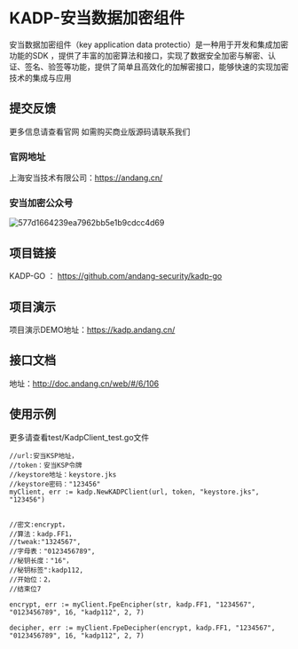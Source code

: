 # KADP-安当数据加密组件
安当数据加密组件（key application data protectio）是一种用于开发和集成加密功能的SDK ，提供了丰富的加密算法和接口，实现了数据安全加密与解密、认证、签名、验签等功能，提供了简单且高效化的加解密接口，能够快速的实现加密技术的集成与应用

## 提交反馈
 更多信息请查看官网 如需购买商业版源码请联系我们
 ### 官网地址
 上海安当技术有限公司：https://andang.cn/

### 安当加密公众号
 ![577d1664239ea7962bb5e1b9cdcc4d69](https://github.com/andang-security/kadp-go/assets/68322100/0b7ae69b-1f89-4f47-93b0-8c6f799c2a5c)

## 项目链接
  KADP-GO ： https://github.com/andang-security/kadp-go
  
## 项目演示
  项目演示DEMO地址：https://kadp.andang.cn/

## 接口文档
  地址：http://doc.andang.cn/web/#/6/106
  
## 使用示例
更多请查看test/KadpClient_test.go文件
  ```
//url:安当KSP地址，
//token：安当KSP令牌
//keystore地址：keystore.jks
//keystore密码："123456"
myClient, err := kadp.NewKADPClient(url, token, "keystore.jks", "123456")


//密文:encrypt，
//算法：kadp.FF1，
//tweak:"1324567",
//字母表："0123456789",
//秘钥长度："16"，
//秘钥标签":kadp112,
//开始位：2，
//结束位7

 encrypt, err := myClient.FpeEncipher(str, kadp.FF1, "1234567", "0123456789", 16, "kadp112", 2, 7)

 decipher, err := myClient.FpeDecipher(encrypt, kadp.FF1, "1234567", "0123456789", 16, "kadp112", 2, 7)

  ```

